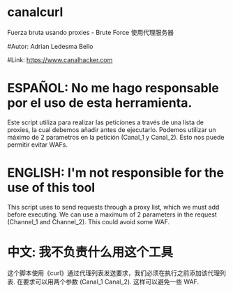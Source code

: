 # canalcurl
Fuerza bruta usando proxies - Brute Force 使用代理服务器

#Autor: Adrian Ledesma Bello

#Link: https://www.canalhacker.com


# ESPAÑOL: No me hago responsable por el uso de esta herramienta.

Este script utiliza <curl> para realizar las peticiones a través de una lista de proxies, la cual debemos añadir antes de
ejecutarlo. Podemos utilizar un máximo de 2 parametros en la petición (Canal_1 y Canal_2). Esto nos puede permitir evitar WAFs.



# ENGLISH: I'm not responsible for the use of this tool
 
This script uses <curl> to send requests through a proxy list, which we must add before executing. We can use a maximum of 2
parameters in the request (Channel_1 and Channel_2). This could avoid some WAF.



# 中文: 我不负责什么用这个工具

这个脚本使用《curl》通过代理列表发送要求，我们必须在执行之前添加该代理列表. 在要求可以用两个参数 (Canal_1 Canal_2). 这样可以避免一些 WAF.
